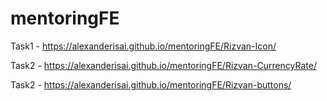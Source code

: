 # mentoringFE

Task1 - https://alexanderisai.github.io/mentoringFE/Rizvan-Icon/  

Task2 - https://alexanderisai.github.io/mentoringFE/Rizvan-CurrencyRate/  

Task2 - https://alexanderisai.github.io/mentoringFE/Rizvan-buttons/  

